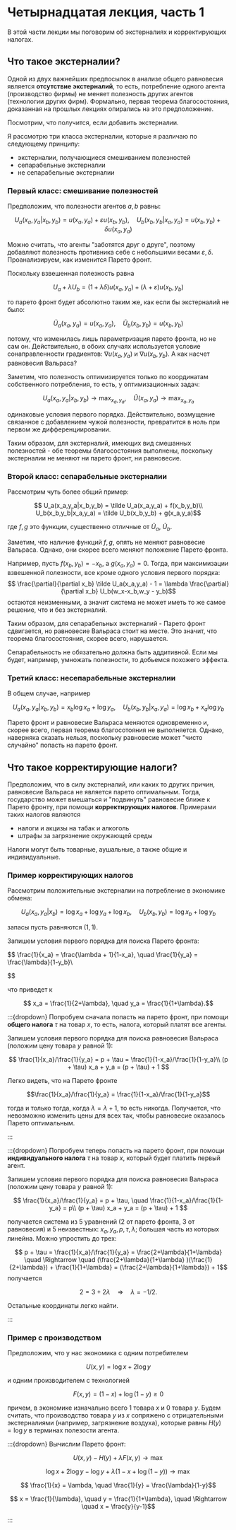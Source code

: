 # Четырнадцатая лекция, часть 1

В этой части лекции мы поговорим об экстерналиях и корректирующих налогах.

## Что такое экстерналии?

Одной из двух важнейших предпосылок в анализе общего равновесия является **отсутствие экстерналий**, то есть, потребление одного  агента (производство фирмы) не меняет полезность других агентов (технологии других фирм). Формально, первая теорема благосостояния, доказанная на прошлых лекциях опирались на это предположение. 

Посмотрим, что получится, если добавить экстерналии. 

Я рассмотрю три класса экстерналии, которые я различаю по следующему принципу:

- экстерналии, получающиеся смешиванием полезностей
- сепарабельные экстерналии
- не сепарабельные экстерналии

### Первый класс: смешивание полезностей

Предположим, что полезности агентов $a,b$ равны:

$$ U_a(x_a,y_a|x_b,y_b) = u(x_a,y_a) + \varepsilon u(x_b,y_b), \quad U_b(x_b,y_b|x_a,y_a) = u(x_b,y_b) + \delta u(x_a,y_a)$$

Можно считать, что агенты "заботятся друг о друге", поэтому добавляют полезность противника себе с небольшими весами $\varepsilon, \delta$. Проанализируем, как изменится Парето фронт.

Поскольку взвешенная полезность равна 

$$U_a + \lambda U_b = (1+\lambda \delta)u(x_a, y_a) + (\lambda + \varepsilon)u(x_b, y_b)$$

то парето фронт будет абсолютно таким же, как если бы экстерналий не было:

$$ \tilde U_a(x_a,y_a) = u(x_a,y_a), \quad \tilde U_b(x_b,y_b) = u(x_b,y_b)$$

потому, что изменилась лишь параметризация парето фронта, но не сам он. Действительно, в обоих случаях используется условие сонаправленности градиентов: $\nabla u(x_a,y_a)$ и $\nabla u(x_b,y_b)$. А как насчет равновесия Вальраса?

Заметим, что полезность оптимизируется только по координатам собственного потребления, то есть, у оптимизационных задач:

$$ U_a(x_a,y_a|x_b,y_b) \to \max_{x_a,y_a},  \quad \tilde U(x_a,y_a) \to \max_{x_a,y_a}$$

одинаковые условия первого порядка. Действительно, возмущение связанное с добавлением чужой полезности, превратится в ноль при первом же дифференциировании.

Таким образом, для экстерналий, имеющих вид смешанных полезностей - обе теоремы благосостояния выполнены, поскольку экстерналии не меняют ни парето фронт, ни равновесие.

### Второй класс: сепарабельные экстерналии

Рассмотрим чуть более общий пример:

$$ U_a(x_a,y_a|x_b,y_b) = \tilde U_a(x_a,y_a) + f(x_b,y_b)\\
U_b(x_b,y_b|x_a,y_a) = \tilde U_b(x_b,y_b) + g(x_a,y_a)$$

где $f,g$ это функции, существенно отличные от $\tilde U_a$, $\tilde U_b$.

Заметим, что наличие функций $f,g$, опять не меняют равновесие Вальраса. Однако, они скорее всего меняют положение Парето фронта.

Например, пусть $f(x_b,y_b) = -x_b$, а $g(x_a, y_a) = 0$. Тогда, при максимизации взвешенной полезности, все кроме одного условия первого порядка:
$$
\frac{\partial}{\partial x_b} \tilde U_a(x_a,y_a) - 1 = \lambda  \frac{\partial}{\partial x_b} U_b(w_x-x_b,w_y - y_b)$$
остаются неизменными, а значит система не может иметь то же самое решение, что и без экстерналий.

Таким образом, для сепарабельных экстерналий - Парето фронт сдвигается, но равновесие Вальраса стоит на месте. Это значит, что теорема благосостояния, скорее всего, нарушается.

Сепарабельность не обязательно должна быть аддитивной. Если мы будет, например, умножать полезности, то добьемся похожего эффекта.

### Третий класс: несепарабельные экстерналии

В общем случае, например

$$U_a(x_a,y_a|x_b,y_b)=x_b \log x_a + \log y_a, \quad U_b(x_b,y_b|x_a,y_a) = \log x_b + x_a\log y_b$$

Парето фронт и равновесие Вальраса меняются одновременно и, скорее всего, первая теорема благосотояния не выполняется. Однако, наверняка сказать нельзя, поскольку равновесие может "чисто случайно" попасть на парето фронт.

## Что такое корректирующие налоги?

Предположим, что в силу экстерналий, или каких то других причин, равновесие Вальраса не является парето оптимальным. Тогда, государство может вмешаться и "подвинуть" равновесие ближе к Парето фронту, при помощи **корректирующих налогов**. Примерами таких налогов являются
- налоги и акцизы на табак и алкоголь
- штрафы за загрязнение окружающей среды

Налоги могут быть товарные, аушальные, а также общие и индивидуальные.

### Пример корректирующих налогов

Рассмотрим положительные экстерналии на потребление в экономике обмена:

$$U_a(x_a,y_a|x_b)= \log x_a + \log y_a + \log x_b, \quad U_b(x_b,y_b) = \log x_b + \log y_b$$

запасы пусть равняются $(1,1)$. 

Запишем условия первого порядка для поиска Парето фронта:

$$ \frac{1}{x_a} = \frac{\lambda + 1}{1-x_a}, \quad \frac{1}{y_a} = \frac{\lambda}{1-y_b}\\

$$

что приведет к

$$ x_a = \frac{1}{2+\lambda}, \quad y_a = \frac{1}{1+\lambda}.$$

:::{dropdown} Попробуем сначала попасть на парето фронт, при помощи **общего налога** $\tau$ на товар $x$, то есть, налога, который платят все агенты.

Запишем условия первого порядка для поиска равновесия Вальраса (положим цену товара $y$ равной 1):

$$ \frac{1}{x_a}/\frac{1}{y_a}  = p + \tau = \frac{1}{1-x_a}/\frac{1}{1-y_a}\\
(p + \tau) x_a + y_a = (p + \tau) + 1
$$

Легко видеть, что на Парето фронте 

$$\frac{1}{x_a}/\frac{1}{y_a}  = \frac{1}{1-x_a}/\frac{1}{1-y_a}$$ 

тогда и только тогда, когда $\lambda = \lambda + 1$, то есть никогда. Получается, что невозможно изменить цены для всех так, чтобы равновесие оказалось Парето оптимальным.

:::

:::{dropdown} Попробуем теперь попасть на парето фронт, при помощи **индивидуального налога** $\tau$ на товар $x$, который будет платить первый агент.

Запишем условия первого порядка для поиска равновесия Вальраса (положим цену товара $y$ равной 1):

$$ \frac{1}{x_a}/\frac{1}{y_a}  = p + \tau, \quad \frac{1}{1-x_a}/\frac{1}{1-y_a} = p\\
(p + \tau) x_a + y_a = (p + \tau) + 1
$$

получается система из 5 уравнений (2 от парето фронта, 3 от равновесия) и 5 неизвестных: $x_a, y_a, p, \tau, \lambda$; большая часть из которых линейна. Можно упростить до трех:

$$ p + \tau = \frac{1}{x_a}/\frac{1}{y_a} = \frac{2+\lambda}{1+\lambda}  \quad \Rightarrow \quad (\frac{2+\lambda}{1+\lambda} )(\frac{1}{2+\lambda}) + \frac{1}{1+\lambda} = (\frac{2+\lambda}{1+\lambda}) + 1$$
получается

$$ 2 = 3 + 2\lambda \quad \Rightarrow \quad \lambda = -1/2.$$

Остальные координаты легко найти.

:::

### Пример с производством

Предположим, что у нас экономика с одним потребителем

$$ U(x,y) = \log x + 2\log y$$

и одним производителем с технологией

$$ F(x,y) = (1-x) +  \log (1-y) \geqslant 0$$

причем, в экономике изначально всего 1 товара $x$ и 0 товара $y$. Будем считать, что производство товара $y$ из $x$ сопряжено с отрицательными экстерналиями (например, загрязнение воздуха), которые равны $H(y) = \log y$ в терминах полезости агента.

:::{dropdown} Вычислим Парето фронт:

$$ U(x,y) - H(y) + \lambda F(x,y) \to \max$$

$$ \log x + 2\log y - \log y + \lambda (1-x + \log (1-y)) \to \max$$

$$ \frac{1}{x} = \lambda, \quad \frac{1}{y} = \frac{\lambda}{1-y}$$

$$ x = \frac{1}{\lambda}, \quad y = \frac{1}{1+\lambda}, \quad \Rightarrow \quad x = \frac{y}{y-1}$$

:::